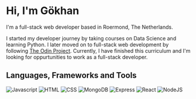 # Hi, I'm Gökhan

I'm a full-stack web developer based in Roermond, The Netherlands.

I started my developer journey by taking courses on Data Science and learning Python. I later moved on to full-stack web development by following [The Odin Project](https://www.theodinproject.com/). Currently, I have finished this curriculum and I'm looking for oppurtunities to work as a full-stack developer.

## Languages, Frameworks and Tools

![Javascript](https://img.shields.io/badge/JavaScript-323330?style=for-the-badge&logo=javascript&logoColor=F7DF1E) ![HTML](https://img.shields.io/badge/HTML5-E34F26?style=for-the-badge&logo=html5&logoColor=white) ![CSS](https://img.shields.io/badge/CSS3-1572B6?style=for-the-badge&logo=css3&logoColor=white) ![MongoDB](https://img.shields.io/badge/MongoDB-4EA94B?style=for-the-badge&logo=mongodb&logoColor=white) ![Express](https://img.shields.io/badge/Express%20js-000000?style=for-the-badge&logo=express&logoColor=white) ![React](https://img.shields.io/badge/React-20232A?style=for-the-badge&logo=react&logoColor=61DAFB) ![NodeJS](https://img.shields.io/badge/Node%20js-339933?style=for-the-badge&logo=nodedotjs&logoColor=white)
